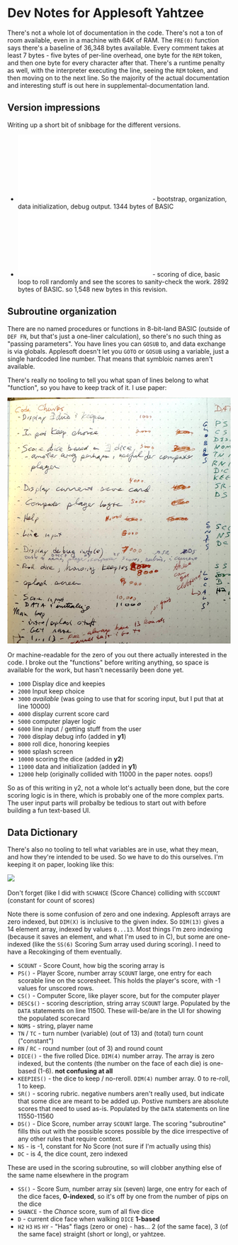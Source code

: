 # Dev Notes for Applesoft Yahtzee

There's not a whole lot of documentation in the code.  There's not a
ton of room available, even in a machine with 64K of RAM.  The
`FRE(0)` function says there's a baseline of 36,348 bytes available.
Every comment takes at least 7 bytes - five bytes of per-line
overhead, one byte for the `REM` token, and then one byte for every
character after that.  There's a runtime penalty as well, with the
interpreter executing the line, seeing the `REM` token, and then
moving on to the next line. So the majority of the actual documentation and
interesting stuff is out here in supplemental-documentation land.

## Version impressions

Writing up a short bit of snibbage for the different versions.

* ![Y1](impressions/y1.md) - bootstrap, organization, data initialization, debug output.  1344 bytes of BASIC
* ![Y2](impressions/y2.md) - scoring of dice, basic loop to roll randomly and see the scores to sanity-check the work.  2892 bytes of BASIC.  so 1,548 new bytes in this revision.



## Subroutine organization

There are no named procedures or functions in 8-bit-land BASIC
(outside of `DEF FN`, but that's just a one-liner calculation), so
there's no such thing as "passing parameters".  You have lines you can
`GOSUB` to, and data exchange is via globals.  Applesoft doesn't let you
`GOTO` or `GOSUB` using a variable, just a single hardcoded line number. 
That means that symbloic names aren't available.

There's really no tooling to tell you what span of lines belong to what "function",
so you have to keep track of it.  I use paper:

![](assets/code-organization.jpg)

Or machine-readable for the zero of you out there actually interested in the code. 
I broke out the "functions" before writing anything, so space is available for the
work, but hasn't necessarily been done yet.

* `1000` Display dice and keepies
* `2000` Input keep choice
* `3000` _available_ (was going to use that for scoring input, but I put that at line 10000)
* `4000` display current score card
* `5000` computer player logic
* `6000` line input / getting stuff from the user
* `7000` display debug info (added in **y1**)
* `8000` roll dice, honoring keepies
* `9000` splash screen
* `10000` scoring the dice (added in **y2**)
* `11000` data and initialization (added in **y1**)
* `12000` help (originally collided with 11000 in the paper notes. oops!)

So as of this writing in y2, not a whole lot's actually been done, but the core 
scoring logic is in there, which is probably one of the more complex parts.  The
user input parts will probalby be tedious to start out with before building a 
fun text-based UI.


## Data Dictionary

There's also no tooling to tell what variables are in use, what they mean, and how
they're intended to be used.  So we have to do this ourselves.  I'm keeping it on paper,
looking like this:

![](assets/data-dictionary.png)

Don't forget (like I did with `SCHANCE` (Score Chance) colliding with `SCCOUNT` (constant
for count of scores)

Note there is some confusion of zero and one indexing.  Applesoft arrays are zero indexed,
but `DIM(X)` is inclusive to the given index.  So `DIM(13)` gives a 14 element array, 
indexed by values `0...13`.  Most things I'm zero indexing (because it saves an element,
and what I'm used to in C), but some are one-indexed (like the `SS(6)` Scoring Sum 
array used during scoring).  I need to have a Recokinging of them eventually.

* `SCOUNT` - Score Count, how big the scoring array is 
* `PS()` - Player Score, number array `SCOUNT` large, one entry for each scorable line on the scoresheet.  This holds the player's score, with -1 values for unscored rows.
* `CS()` - Computer Score, like player score, but for the computer player
* `DESC$()` - scoring description, string array `SCOUNT` large. Populated by the `DATA` statements on line 11500. These will-be/are in the UI for showing the populated scorecard
* `NOM$` - string, player name
* `TN` / `TC` - turn number (variable) (out of 13) and (total) turn count ("constant")
* `RN` / `RC` - round number (out of 3) and round count
* `DICE()` - the five rolled Dice.  `DIM(4)` number array.  The array is zero indexed, but the contents (the number on the face of each die) is one-based (1-6). **not confusing at all**
* `KEEPIES()` - the dice to keep / no-reroll.  `DIM(4)` number array.  0 to re-roll, 1 to keep.
* `SR()` - scoring rubric. negative numbers aren't really used, but indicate that some dice are meant to be added up. Postive numbers are absolute scores that need to used as-is.  Populated by the `DATA` statements on line 11550-11560
* `DS()` - Dice Score, number array `SCOUNT` large.  The scoring "subroutine" fills this out with the possible scores possible by the dice irrespective of any other rules that require context.
* `NS` - is -1, constant for No Score (not sure if I'm actually using this)
* `DC` - is 4, the dice count, zero indexed

These are used in the scoring subroutine, so will clobber anything else of the same name elsewhere in the program

* `SS()` - Score Sum, number array six (seven) large, one entry for each of the dice faces, **0-indexed**, so it's off by one from the number of pips on the dice
* `SHANCE` - the *Chance* score, sum of all five dice
* `D` - current dice face when walking `DICE`  **1-based**
* `H2` `H3` `HS` `HY` - "Has" flags (zero or one) - has... 2 (of the same face), 3 (of the same face) straight (short or long), or yahtzee.

